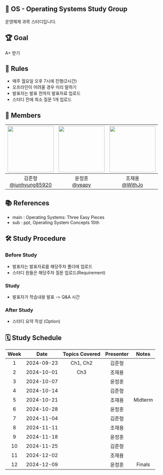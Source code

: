 ## 📝 OS - Operating Systems Study Group

운영체제 과목 스터디입니다.

## 🏆 Goal

A+ 받기

## 📜 Rules

-   매주 월요일 오후 7시에 진행(2시간)
-   오프라인이 어려울 경우 미리 말하기
-   발표자는 발표 전까지 발표자료 업로드
-   스터디 전에 최소 질문 1개 업로드

## 👥 Members

| <img src="https://avatars.githubusercontent.com/u/80797496?v=4" width="150" height="150"/> | <img src="https://avatars.githubusercontent.com/u/86221684?v=4" width="150" height="150"/> | <img src="https://avatars.githubusercontent.com/u/66457807?v=4" width="150" height="150"/> |
| :----------------------------------------------------------------------------------------: | :----------------------------------------------------------------------------------------: | :----------------------------------------------------------------------------------------: |
|               김준형<br/>[@junhyung85920](https://github.com/junhyung85920)                |                       윤정훈<br/>[@yeapy](https://github.com/yeapy)                        |                      조재용<br/>[@WithJo](https://github.com/WithJo)                       |

## 📚 References

-   main : Operating Systems: Three Easy Pieces
-   sub : ppt, Operating System Concepts 10th

## 🛠 Study Procedure

### Before Study

-   발표자는 발표자료를 해당주차 폴더에 업로드
-   스터디 원들은 해당주차 질문 업로드(Requirement)

### Study

-   발표자가 학습내용 발표 -> Q&A 시간

### After Study

-   스터디 요약 작성 (Option)

## 🗓 Study Schedule

| Week |    Date    | Topics Covered | Presenter |  Notes  |
| :--: | :--------: | :------------: | :-------: | :-----: |
|  1   | 2024-09-23 |    Ch1, Ch2    |  김준형   |         |
|  2   | 2024-10-01 |    Ch3         |  조재용   |         |
|  3   | 2024-10-07 |                |  윤정훈   |         |
|  4   | 2024-10-14 |                |  김준형   |         |
|  5   | 2024-10-21 |                |  조재용   | Midterm |
|  6   | 2024-10-28 |                |  윤정훈   |         |
|  7   | 2024-11-04 |                |  김준형   |         |
|  8   | 2024-11-11 |                |  조재용   |         |
|  9   | 2024-11-18 |                |  윤정훈   |         |
|  10  | 2024-11-25 |                |  김준형   |         |
|  11  | 2024-12-02 |                |  조재용   |         |
|  12  | 2024-12-09 |                |  윤정훈   | Finals  |
